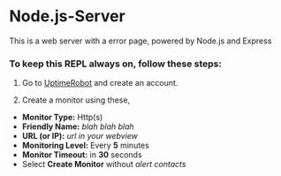 # Node.js-Server
This is a web server with a error page, powered by Node.js and Express

### To keep this REPL always on, follow these steps:

1. Go to [UptimeRobot](https://uptimerobot.com) and create an account.

2. Create a monitor using these,
- **Monitor Type:** Http(s)
- **Friendly Name:** _blah blah blah_
- **URL (or IP):** _url in your webview_
- **Monitoring Level:** Every **5** minutes
- **Monitor Timeout:** in **30** seconds
- Select **Create Monitor** without _alert contacts_

